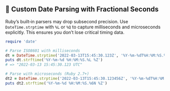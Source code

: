 ## 📅 Custom Date Parsing with Fractional Seconds

Ruby’s built‑in parsers may drop subsecond precision. Use `DateTime.strptime` with `%L` or `%Q` to capture milliseconds and microseconds explicitly. This ensures you don’t lose critical timing data.

```ruby
require 'date'

# Parse ISO8601 with milliseconds
dt = DateTime.strptime('2022-03-13T15:45:30.123Z', '%Y-%m-%dT%H:%M:%S.%L%Z')
puts dt.strftime('%Y-%m-%d %H:%M:%S.%L %Z')
# => "2022-03-13 15:45:30.123 UTC"

# Parse with microseconds (Ruby 2.7+)
dt2 = DateTime.strptime('2022-03-13T15:45:30.123456Z', '%Y-%m-%dT%H:%M:%S.%6N%Z')
puts dt2.strftime('%Y-%m-%d %H:%M:%S.%6N %Z')
```